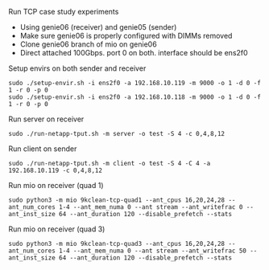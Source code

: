 Run TCP case study experiments

- Using genie06 (receiver) and genie05 (sender)
- Make sure genie06 is properly configured with DIMMs removed
- Clone genie06 branch of mio on genie06
- Direct attached 100Gbps. port 0 on both. interface should be ens2f0

Setup envirs on both sender and receiver

```
sudo ./setup-envir.sh -i ens2f0 -a 192.168.10.119 -m 9000 -o 1 -d 0 -f 1 -r 0 -p 0
sudo ./setup-envir.sh -i ens2f0 -a 192.168.10.118 -m 9000 -o 1 -d 0 -f 1 -r 0 -p 0
```

Run server on receiver

```
sudo ./run-netapp-tput.sh -m server -o test -S 4 -c 0,4,8,12
```

Run client on sender

```
sudo ./run-netapp-tput.sh -m client -o test -S 4 -C 4 -a 192.168.10.119 -c 0,4,8,12
```

Run mio on receiver (quad 1)

```
sudo python3 -m mio 9kclean-tcp-quad1 --ant_cpus 16,20,24,28 --ant_num_cores 1-4 --ant_mem_numa 0 --ant stream --ant_writefrac 0 --ant_inst_size 64 --ant_duration 120 --disable_prefetch --stats
```

Run mio on receiver (quad 3)

```
sudo python3 -m mio 9kclean-tcp-quad3 --ant_cpus 16,20,24,28 --ant_num_cores 1-4 --ant_mem_numa 0 --ant stream --ant_writefrac 50 --ant_inst_size 64 --ant_duration 120 --disable_prefetch --stats
```

